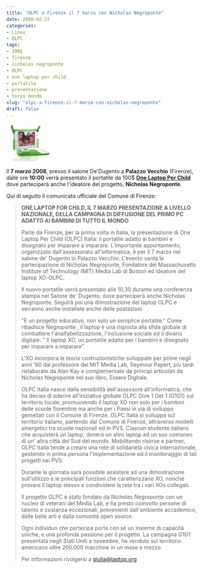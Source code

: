 ```yaml
---
title: "OLPC a Firenze il 7 marzo con Nicholas Negroponte"
date: 2008-02-27
categories: 
- Linux
- OLPC
tags: 
- 100$
- firenze
- nicholas negroponte
- OLPC
- one laptop per child
- portatile
- presentazione
- terzo mondo
slug: "olpc-a-firenze-il-7-marzo-con-nicholas-negroponte"
draft: false
---
```


[![OLPC](olpc.thumbnail.jpg)]()

Il **7 marzo 2008**, presso il salone De'Dugento a **Palazzo Vecchio**
(Firenze), dalle ore **10:00** verrà presentato il portatile da 100$
**[One Laptop Per Child](http://www.laptop.org/)** dove parteciperà
anche l'ideatore del progetto, **Nicholas Negroponte**.

Qui di seguito il comunicato ufficiale del Comune di Firenze:

> **ONE LAPTOP FOR CHILD, IL 7 MARZO PRESENTAZIONE A LIVELLO NAZIONALE, DELLA CAMPAGNA
> DI DIFFUSIONE DEL PRIMO PC ADATTO AI BAMBINI DI TUTTO IL MONDO**
> 
> Parte da Firenze, per la prima volta in Italia, la presentazione di One Laptop
> Per Child (OLPC) Italia: il portatile adatto ai bambini e disegnato per
> imparare a imparare. L'importante appuntamento, organizzato
> dall'assessorato all'informatica, è per il 7 marzo nel salone de'
> Dugento in Palazzo Vecchio. L'evento vanta la partecipazione di Nicholas
> Negroponte, Fondatore del Massachusetts Institute of Technology (MIT) Media Lab di Boston ed ideatore del laptop
> XO-OLPC.
> 
> Il nuovo portatile verrà presentato alle 10,30 durante una conferenza
> stampa nel Salone de' Dugento, dove parteciperà anche Nicholas
> Negroponte. Seguirà poi una dimostrazione del laptop OLPC e verranno
> anche installate anche delle
> postazioni.
> 
> "È un progetto
> educativo, non solo un semplice portatile." Come ribadisce Negroponte ,
> il laptop è una risposta alla sfida globale di combattere
> l'analfabetizzazione, l'inclusione sociale ed il divario digitale. " Il
> laptop XO, un portatile adatto per i bambini e disegnato per imparare a
> imparare".
> 
> L'XO incorpora le teorie costruzionistiche sviluppate per prime negli anni '60 dal
> professore del MIT Media Lab, Seymour Papert, più tardi rielaborate da Alan Kay e
> complementate da principi articolati da Nicholas Negroponte nel suo
> libro, Essere Digitale.
> 
> OLPC Italia nasce dalla sensibilità dell'assessore all'informatica, che
> ha deciso di aderire all'iniziativa globale OLPC Give 1 Get 1 (G1G1) sul
> territorio locale, promuovendo il laptop XO non solo per i bambini delle
> scuole fiorentine ma anche per i Paesi in via di sviluppo gemellati con
> il Comune di Firenze. OLPC Italia si sviluppa sul territorio italiano,
> partendo dal Comune di Firenze, attraverso modelli sinergetici tra
> scuole nazionali ed in PVS. Ciascun studente italiano che acquisterà
> un laptop, donerà un altro laptop ad un suo coetaneo di un' altra città
> del Sud del mondo. Mobilitando risorse e partner, OLPC Italia tende a
> creare una rete di solidarietà civica internazionale, gestendo in prima persona
> l'implementazione ed il monitoraggio di tali progetti nei PVS.
> 
> Durante la giornata sarà possibile assistere ad una dimostrazione
> sull'utilizzo e le principali funzioni che caratterizzano XO, nonché
> provare il laptop stesso e condividere la rete tra i vari XOs
> collegati.
> 
> Il progetto OLPC è stato fondato da Nicholas Negroponte con un nucleo di veterani
> del Media Lab, e ha presto coinvolto persone di talento e costanza
> eccezionali, provenienti dall'ambiente accademico, dalle belle arti e
> dalla comunità open source.
> 
> Ogni individuo che partecipa porta con sé un insieme di capacità uniche, e
> una profonda passione per il progetto. La campagna G1G1 presentata negli
> Stati Uniti a novembre, ha venduto sul territorio americano oltre
> 200.000 macchine in un mese e mezzo.
> 
> Per informazioni rivolgersi a <giulia@laptop.org>


